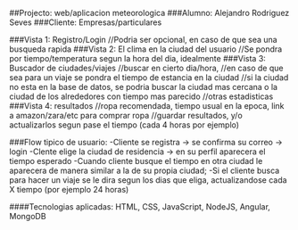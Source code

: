 ##Projecto: web/aplicacion meteorologica
###Alumno: Alejandro Rodriguez Seves
###Cliente: Empresas/particulares

###Vista 1: Registro/Login
    //Podria ser opcional, en caso de que sea una busqueda rapida
###Vista 2: El clima en la ciudad del usuario
    //Se pondra por tiempo/temperatura segun la hora del dia, idealmente
###Vista 3: Buscador de ciudades/viajes
    //buscar en cierto dia/hora,
    //en caso de que sea para un viaje se pondra el tiempo de estancia en la ciudad
    //si la ciudad no esta en la base de datos, se podria buscar la ciudad mas cercana o la ciudad de los alrededores con tiempo mas parecido
    //otras estadisticas
###Vista 4: resultados
    //ropa recomendada, tiempo usual en la epoca, link a amazon/zara/etc para comprar ropa
    //guardar resultados, y/o actualizarlos segun pase el tiempo (cada 4 horas por ejemplo)

###Flow tipico de usuario:
    -Cliente se registra -> se confirma su correo -> login
    -Clente elige la ciudad de residencia -> en su perfil aparecera el tiempo esperado
    -Cuando cliente busque el tiempo en otra ciudad le aparecera de manera similar a la de su propia ciudad;
    -Si el cliente busca para hacer un viaje se le dira segun los dias que eliga, actualizandose cada X tiempo (por ejemplo 24 horas)


####Tecnologias aplicadas: HTML, CSS, JavaScript, NodeJS, Angular, MongoDB